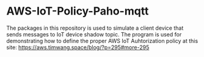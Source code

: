 # AWS-IoT-Policy-Paho-mqtt
The packages in this repository is used to simulate a client device that sends messages to IoT device shadow topic. The program is used for demonstrating how to define the proper AWS IoT Auhtorization policy at this site: https://aws.timwang.space/blog/?p=295#more-295
